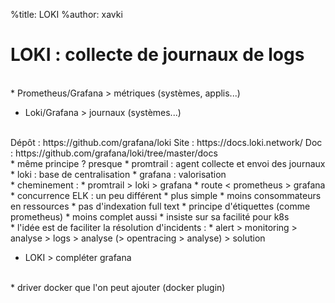 %title: LOKI
%author: xavki


# LOKI : collecte de journaux de logs


<br>
* Prometheus/Grafana > métriques (systèmes, applis...)

* Loki/Grafana > journaux (systèmes...)

<br>
Dépôt : https://github.com/grafana/loki
Site : https://docs.loki.network/
Doc : https://github.com/grafana/loki/tree/master/docs

<br>
* même principe ? presque
		* promtrail : agent collecte et envoi des journaux
		* loki : base de centralisation
		* grafana : valorisation

<br>
* cheminement :
	* promtrail > loki > grafana
	* route < prometheus > grafana

<br>
* concurrence ELK : un peu différent
		* plus simple
		* moins consommateurs en ressources
			* pas d'indexation full text
		* principe d'étiquettes (comme prometheus)
		* moins complet aussi
		* insiste sur sa facilité pour k8s

<br>
* l'idée est de faciliter la résolution d'incidents : 
		* alert > monitoring > analyse > logs > analyse (> opentracing > analyse) > solution

* LOKI > compléter grafana

<br>
* driver docker que l'on peut ajouter (docker plugin)


